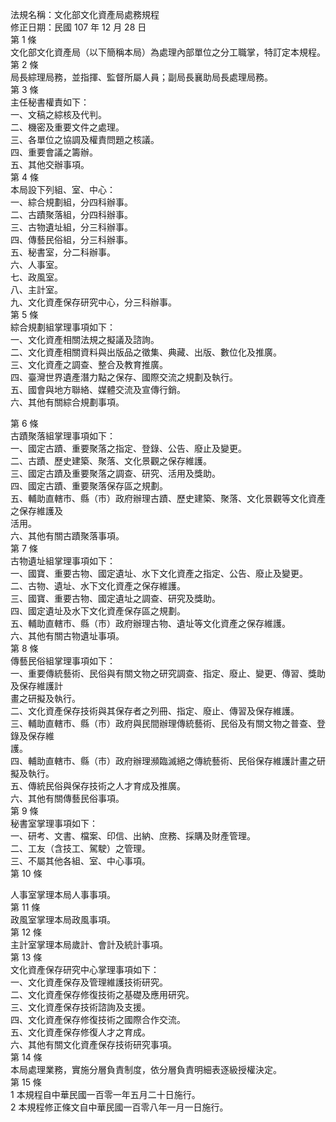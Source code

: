 法規名稱：文化部文化資產局處務規程  
修正日期：民國 107 年 12 月 28 日  
第 1 條  
文化部文化資產局（以下簡稱本局）為處理內部單位之分工職掌，特訂定本規程。  
第 2 條  
局長綜理局務，並指揮、監督所屬人員；副局長襄助局長處理局務。  
第 3 條  
主任秘書權責如下：  
一、文稿之綜核及代判。  
二、機密及重要文件之處理。  
三、各單位之協調及權責問題之核議。  
四、重要會議之籌辦。  
五、其他交辦事項。  
第 4 條  
本局設下列組、室、中心：  
一、綜合規劃組，分四科辦事。  
二、古蹟聚落組，分四科辦事。  
三、古物遺址組，分三科辦事。  
四、傳藝民俗組，分三科辦事。  
五、秘書室，分二科辦事。  
六、人事室。  
七、政風室。  
八、主計室。  
九、文化資產保存研究中心，分三科辦事。  
第 5 條  
綜合規劃組掌理事項如下：  
一、文化資產相關法規之擬議及諮詢。  
二、文化資產相關資料與出版品之徵集、典藏、出版、數位化及推廣。  
三、文化資產之調查、整合及教育推廣。  
四、臺灣世界遺產潛力點之保存、國際交流之規劃及執行。  
五、國會與地方聯絡、媒體交流及宣傳行銷。  
六、其他有關綜合規劃事項。  


第 6 條  
古蹟聚落組掌理事項如下：  
一、國定古蹟、重要聚落之指定、登錄、公告、廢止及變更。  
二、古蹟、歷史建築、聚落、文化景觀之保存維護。  
三、國定古蹟及重要聚落之調查、研究、活用及獎助。  
四、國定古蹟、重要聚落保存區之規劃。  
五、輔助直轄市、縣（市）政府辦理古蹟、歷史建築、聚落、文化景觀等文化資產之保存維護及  
活用。  
六、其他有關古蹟聚落事項。  
第 7 條  
古物遺址組掌理事項如下：  
一、國寶、重要古物、國定遺址、水下文化資產之指定、公告、廢止及變更。  
二、古物、遺址、水下文化資產之保存維護。  
三、國寶、重要古物、國定遺址之調查、研究及獎助。  
四、國定遺址及水下文化資產保存區之規劃。  
五、輔助直轄市、縣（市）政府辦理古物、遺址等文化資產之保存維護。  
六、其他有關古物遺址事項。  
第 8 條  
傳藝民俗組掌理事項如下：  
一、重要傳統藝術、民俗與有關文物之研究調查、指定、廢止、變更、傳習、獎助及保存維護計  
畫之研擬及執行。  
二、文化資產保存技術與其保存者之列冊、指定、廢止、傳習及保存維護。  
三、輔助直轄市、縣（市）政府與民間辦理傳統藝術、民俗及有關文物之普查、登錄及保存維  
護。  
四、輔助直轄市、縣（市）政府辦理瀕臨滅絕之傳統藝術、民俗保存維護計畫之研擬及執行。  
五、傳統民俗與保存技術之人才育成及推廣。  
六、其他有關傳藝民俗事項。  
第 9 條  
秘書室掌理事項如下：  
一、研考、文書、檔案、印信、出納、庶務、採購及財產管理。  
二、工友（含技工、駕駛）之管理。  
三、不屬其他各組、室、中心事項。  
第 10 條  


人事室掌理本局人事事項。  
第 11 條  
政風室掌理本局政風事項。  
第 12 條  
主計室掌理本局歲計、會計及統計事項。  
第 13 條  
文化資產保存研究中心掌理事項如下：  
一、文化資產保存及管理維護技術研究。  
二、文化資產保存修復技術之基礎及應用研究。  
三、文化資產保存技術諮詢及支援。  
四、文化資產保存修復技術之國際合作交流。  
五、文化資產保存修復人才之育成。  
六、其他有關文化資產保存技術研究事項。  
第 14 條  
本局處理業務，實施分層負責制度，依分層負責明細表逐級授權決定。  
第 15 條  
1 本規程自中華民國一百零一年五月二十日施行。  
2 本規程修正條文自中華民國一百零八年一月一日施行。  


